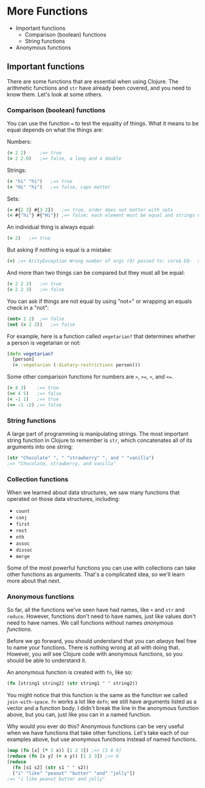 More Functions
=========

* Important functions
  * Comparison (boolean) functions
  * String functions
* Anonymous functions

## Important functions

There are some functions that are essential when using Clojure. The arithmetic functions and `str` have already been covered, and you need to know them. Let's look at some others.

### Comparison (boolean) functions

You can use the function `=` to test the equality of things.  What it means to be equal depends on what the things are:

Numbers: 
```clj
(= 2 2)		;=> true
(= 2 2.0)	;=> false, a long and a double
``` 
Strings:
```clj
(= "hi" "hi")	;=> true
(= "Hi" "hi")	;=> false, caps matter
``` 
Sets:
```clj
(= #{2 3} #{3 2})	;=> true, order does not matter with sets
(= #{"hi"} #{"Hi"})	;=> false; each element must be equal and strings need the same case to be equal
``` 

An individual thing is always equal:
```clj
(= 2)	;=> true
```

But asking if nothing is equal is a mistake:
```clj
(=)	;=> ArityException Wrong number of args (0) passed to: core$-EQ-  clojure.lang.AFn.throwArity (AFn.java:437)
```

And more than two things can be compared but they must all be equal:
```clj
(= 2 2 2)	;=> true
(= 2 2 3)	;=> false
```

You can ask if things are not equal by using "not=" or wrapping an equals check in a "not":
```clj
(not= 2 2)	;=> false
(not (= 2 2))	;=> false
```

For example, here is a function called `vegetarian?` that determines whether a person is vegetarian or not:

```clj
(defn vegetarian?
  [person]
  (= :vegetarian (:dietary-restrictions person)))
```

Some other comparison functions for numbers are `>`, `>=`, `<`, and `<=`.

```clj
(> 4 3)    ;=> true
(>= 4 5)   ;=> false
(< -1 1)   ;=> true
(<= -1 -2) ;=> false
```

### String functions

A large part of programming is manipulating strings. The most important string function in Clojure to remember is `str`, which concatenates all of its arguments into one string:

```clj
(str "Chocolate" ", " "strawberry" ", and " "vanilla")
;=> "Chocolate, strawberry, and vanilla"
```

### Collection functions

When we learned about data structures, we saw many functions that operated on those data structures, including:

* `count`
* `conj`
* `first`
* `rest`
* `nth`
* `assoc`
* `dissoc`
* `merge`

Some of the most powerful functions you can use with collections can take other functions as arguments. That's a complicated idea, so we'll learn more about that next.

### Anonymous functions

So far, all the functions we've seen have had names, like `+` and `str` and `reduce`. However, functions don't need to have names, just like values don't need to have names. We call functions without names _anonymous functions_.

Before we go forward, you should understand that you can _always_ feel free to name your functions. There is nothing wrong at all with doing that. However, you _will_ see Clojure code with anonymous functions, so you should be able to understand it.

An anonymous function is created with `fn`, like so:

```clj
(fn [string1 string2] (str string1 " " string2))
```

You might notice that this function is the same as the function we called `join-with-space`. `fn` works a lot like `defn`; we still have arguments listed as a vector and a function body. I didn't break the line in the anonymous function above, but you can, just like you can in a named function.

Why would you ever do this? Anonymous functions can be very useful when we have functions that take other functions. Let's take each of our examples above, but use anonymous functions instead of named functions.

```clj
(map (fn [x] (* 3 x)) [1 2 3]) ;=> [3 6 9]
(reduce (fn [x y] (+ x y)) [1 2 3]) ;=> 6
(reduce
  (fn [s1 s2] (str s1 " " s2))
  ["i" "like" "peanut" "butter" "and" "jelly"])
;=> "i like peanut butter and jelly"
```
